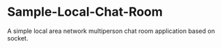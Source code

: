 # Sample-Local-Chat-Room
A simple local area network multiperson chat room application based on socket.
